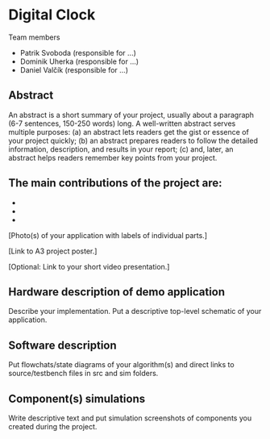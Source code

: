 # Digital Clock
Team members
- Patrik Svoboda (responsible for ...)
- Dominik Uherka (responsible for ...)
- Daniel Valčík (responsible for ...)

## Abstract
An abstract is a short summary of your project, usually about a paragraph (6-7 sentences, 150-250 words) long. A well-written abstract serves multiple purposes: (a) an abstract lets readers get the gist or essence of your project quickly; (b) an abstract prepares readers to follow the detailed information, description, and results in your report; (c) and, later, an abstract helps readers remember key points from your project.

## The main contributions of the project are:
-
-
-

[Photo(s) of your application with labels of individual parts.]

[Link to A3 project poster.]

[Optional: Link to your short video presentation.]

## Hardware description of demo application
Describe your implementation. Put a descriptive top-level schematic of your application.

## Software description
Put flowchats/state diagrams of your algorithm(s) and direct links to source/testbench files in src and sim folders.

## Component(s) simulations
Write descriptive text and put simulation screenshots of components you created during the project.
